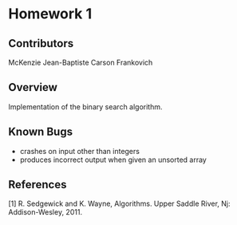# Homework 1

## Contributors
McKenzie Jean-Baptiste
Carson Frankovich

## Overview
Implementation of the binary search algorithm.

## Known Bugs
- crashes on input other than integers 
- produces incorrect output when given an unsorted array

## References
[1] R. Sedgewick and K. Wayne, Algorithms. Upper Saddle River, Nj: Addison-Wesley, 2011.

